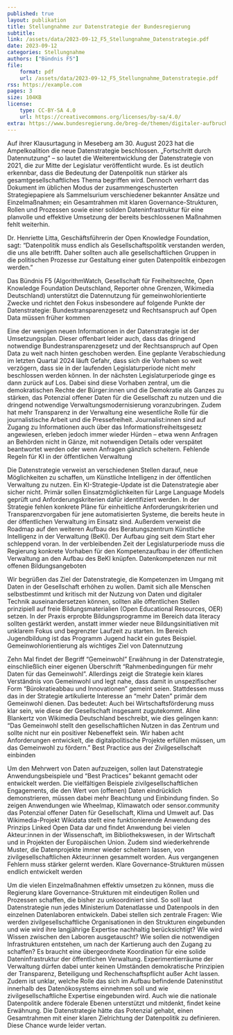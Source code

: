```yaml
---
published: true
layout: publikation
title: Stellungnahme zur Datenstrategie der Bundesregierung
subtitle:  
link: /assets/data/2023-09-12_F5_Stellungnahme_Datenstrategie.pdf
date: 2023-09-12
categories: Stellungnahme
authors: ["Bündnis F5"]
file:
    format: pdf
    url: /assets/data/2023-09-12_F5_Stellungnahme_Datenstrategie.pdf
rss: https://example.com
pages: 3
size: 104KB
license:
    type: CC-BY-SA 4.0
    url: https://creativecommons.org/licenses/by-sa/4.0/
extra: https://www.bundesregierung.de/breg-de/themen/digitaler-aufbruch/datenstrategie-2023-2216620
---
```


Auf ihrer Klausurtagung in Meseberg am 30. August 2023 hat die Ampelkoalition die neue Datenstrategie beschlossen. „Fortschritt durch Datennutzung“ – so lautet die Weiterentwicklung der Datenstrategie von 2021, die zur Mitte der Legislatur veröffentlicht wurde. Es ist deutlich erkennbar, dass die Bedeutung der Datenpolitik nun stärker als gesamtgesellschaftliches Thema begriffen wird. Dennoch verharrt das Dokument im üblichen Modus der zusammengeschusterten Strategiepapiere als Sammelsurium verschiedener bekannter Ansätze und Einzelmaßnahmen; ein Gesamtrahmen mit klaren Governance-Strukturen, Rollen und Prozessen sowie einer soliden Dateninfrastruktur für eine planvolle und effektive Umsetzung der bereits beschlossenen Maßnahmen fehlt weiterhin.

Dr. Henriette Litta, Geschäftsführerin der Open Knowledge Foundation, sagt: “Datenpolitik muss endlich als Gesellschaftspolitik verstanden werden, die uns alle betrifft. Daher sollten auch alle gesellschaftlichen Gruppen in die politischen Prozesse zur Gestaltung einer guten Datenpolitik einbezogen werden.”

Das Bündnis F5 (AlgorithmWatch, Gesellschaft für Freiheitsrechte, Open Knowledge Foundation Deutschland, Reporter ohne Grenzen, Wikimedia Deutschland) unterstützt die Datennutzung für gemeinwohlorientierte Zwecke und richtet den Fokus insbesondere auf folgende Punkte der Datenstrategie:
Bundestransparenzgesetz und Rechtsanspruch auf Open Data müssen früher kommen

Eine der wenigen neuen Informationen in der Datenstrategie ist der Umsetzungsplan. Dieser offenbart leider auch, dass das dringend notwendige Bundestransparenzgesetz und der Rechtsanspruch auf Open Data zu weit nach hinten geschoben werden. Eine geplante Verabschiedung im letzten Quartal 2024 läuft Gefahr, dass sich die Vorhaben so weit verzögern, dass sie in der laufenden Legislaturperiode nicht mehr beschlossen werden können. In der nächsten Legislaturperiode ginge es dann zurück auf Los. Dabei sind diese Vorhaben zentral, um die demokratischen Rechte der Bürger:innen und die Demokratie als Ganzes zu stärken, das Potenzial offener Daten für die Gesellschaft zu nutzen und die dringend notwendige Verwaltungsmodernisierung voranzubringen. Zudem hat mehr Transparenz in der Verwaltung eine wesentliche Rolle für die journalistische Arbeit und die Pressefreiheit. Journalist:innen sind auf Zugang zu Informationen auch über das Informationsfreiheitsgesetz angewiesen, erleben jedoch immer wieder Hürden – etwa wenn Anfragen an Behörden nicht in Gänze, mit notwendigen Details oder verspätet beantwortet werden oder wenn Anfragen gänzlich scheitern.
Fehlende Regeln für KI in der öffentlichen Verwaltung

Die Datenstrategie verweist an verschiedenen Stellen darauf, neue Möglichkeiten zu schaffen, um Künstliche Intelligenz in der öffentlichen Verwaltung zu nutzen. Ein KI-Strategie-Update ist die Datenstrategie aber sicher nicht. Primär sollen Einsatzmöglichkeiten für Large Language Models geprüft und Anforderungskriterien dafür identifiziert werden. In der Strategie fehlen konkrete Pläne für einheitliche Anforderungskriterien und Transparenzvorgaben für jene automatisierten Systeme, die bereits heute in der öffentlichen Verwaltung im Einsatz sind. Außerdem verweist die Roadmap auf den weiteren Aufbau des Beratungszentrum Künstliche Intelligenz in der Verwaltung (BeKI). Der Aufbau ging seit dem Start eher schleppend voran. In der verbleibenden Zeit der Legislaturperiode muss die Regierung konkrete Vorhaben für den Kompetenzaufbau in der öffentlichen Verwaltung an den Aufbau des BeKI knüpfen.
Datenkompetenzen nur mit offenen Bildungsangeboten

Wir begrüßen das Ziel der Datenstrategie, die Kompetenzen im Umgang mit Daten in der Gesellschaft erhöhen zu wollen. Damit sich alle Menschen selbstbestimmt und kritisch mit der Nutzung von Daten und digitaler Technik auseinandersetzen können, sollten alle öffentlichen Stellen prinzipiell auf freie Bildungsmaterialien (Open Educational Resources, OER) setzen. In der Praxis erprobte Bildungsprogramme im Bereich data literacy sollten gestärkt werden, anstatt immer wieder neue Bildungsinitiativen mit unklarem Fokus und begrenzter Laufzeit zu starten. Im Bereich Jugendbildung ist das Programm Jugend hackt ein gutes Beispiel.
Gemeinwohlorientierung als wichtiges Ziel von Datennutzung

Zehn Mal findet der Begriff “Gemeinwohl” Erwähnung in der Datenstrategie, einschließlich einer eigenen Überschrift “Rahmenbedingungen für mehr Daten für das Gemeinwohl”. Allerdings zeigt die Strategie kein klares Verständnis von Gemeinwohl und legt nahe, dass damit in unspezifischer Form “Bürokratieabbau und Innovationen” gemeint seien. Stattdessen muss das in der Strategie artikulierte Interesse an “mehr Daten” primär dem Gemeinwohl dienen. Das bedeutet: Auch bei Wirtschaftsförderung muss klar sein, wie diese der Gesellschaft insgesamt zugutekommt. Aline Blankertz von Wikimedia Deutschland beschreibt, wie dies gelingen kann: “Das Gemeinwohl stellt den gesellschaftlichen Nutzen in das Zentrum und sollte nicht nur ein positiver Nebeneffekt sein. Wir haben acht Anforderungen entwickelt, die digitalpolitische Projekte erfüllen müssen, um das Gemeinwohl zu fördern.”
Best Practice aus der Zivilgesellschaft einbinden

Um den Mehrwert von Daten aufzuzeigen, sollen laut Datenstrategie Anwendungsbeispiele und “Best Practices” bekannt gemacht oder entwickelt werden. Die vielfältigen Beispiele zivilgesellschaftlichen Engagements, die den Wert von (offenen) Daten eindrücklich demonstrieren, müssen dabei mehr Beachtung und Einbindung finden. So zeigen Anwendungen wie Wheelmap, Klimawatch oder sensor.community das Potenzial offener Daten für Gesellschaft, Klima und Umwelt auf. Das Wikimedia-Projekt Wikidata stellt eine funktionierende Anwendung des Prinzips Linked Open Data dar und findet Anwendung bei vielen Akteur:innen in der Wissenschaft, im Bibliothekswesen, in der Wirtschaft und in Projekten der Europäischen Union. Zudem sind wiederkehrende Muster, die Datenprojekte immer wieder scheitern lassen, von zivilgesellschaftlichen Akteur:innen gesammelt worden. Aus vergangenen Fehlern muss stärker gelernt werden.
Klare Governance-Strukturen müssen endlich entwickelt werden

Um die vielen Einzelmaßnahmen effektiv umsetzen zu können, muss die Regierung klare Governance-Strukturen mit eindeutigen Rollen und Prozessen schaffen, die bisher zu unkoordiniert sind. So soll laut Datenstrategie nun jedes Ministerium Datenatlasse und Datenpools in den einzelnen Datenlaboren entwickeln. Dabei stellen sich zentrale Fragen: Wie werden zivilgesellschaftliche Organisationen in den Strukturen eingebunden und wie wird ihre langjährige Expertise nachhaltig berücksichtigt? Wie wird Wissen zwischen den Laboren ausgetauscht? Wie sollen die notwendigen Infrastrukturen entstehen, um nach der Kartierung auch den Zugang zu schaffen? Es braucht eine übergeordnete Koordination für eine solide Dateninfrastruktur der öffentlichen Verwaltung. Experimentierräume der Verwaltung dürfen dabei unter keinen Umständen demokratische Prinzipien der Transparenz, Beteiligung und Rechenschaftspflicht außer Acht lassen. Zudem ist unklar, welche Rolle das sich im Aufbau befindende Dateninstitut innerhalb des Datenökosystems einnehmen soll und wie zivilgesellschaftliche Expertise eingebunden wird. Auch wie die nationale Datenpolitik andere föderale Ebenen unterstützt und mitdenkt, findet keine Erwähnung. Die Datenstrategie hätte das Potenzial gehabt, einen Gesamtrahmen mit einer klaren Zielrichtung der Datenpolitik zu definieren. Diese Chance wurde leider vertan.
